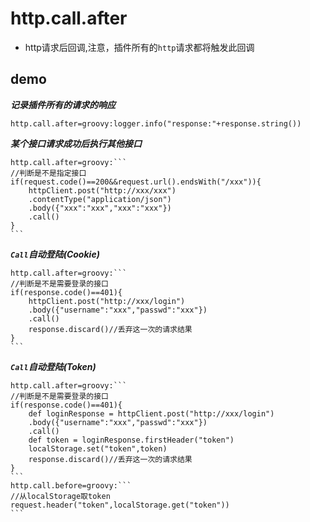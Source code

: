 # http.call.after

- http请求后回调,注意，插件所有的`http`请求都将触发此回调

## demo

***记录插件所有的请求的响应***

```properties
http.call.after=groovy:logger.info("response:"+response.string())
```

***某个接口请求成功后执行其他接口***

``````properties
http.call.after=groovy:```
//判断是不是指定接口
if(request.code()==200&&request.url().endsWith("/xxx")){
    httpClient.post("http://xxx/xxx")
    .contentType("application/json")
    .body({"xxx":"xxx","xxx":"xxx"})
    .call()
}
```
``````


***`Call`自动登陆(Cookie)***

``````properties
http.call.after=groovy:```
//判断是不是需要登录的接口
if(response.code()==401){
    httpClient.post("http://xxx/login")
    .body({"username":"xxx","passwd":"xxx"})
    .call()
    response.discard()//丢弃这一次的请求结果
}
```
``````

***`Call`自动登陆(Token)***


``````properties
http.call.after=groovy:```
//判断是不是需要登录的接口
if(response.code()==401){
    def loginResponse = httpClient.post("http://xxx/login")
    .body({"username":"xxx","passwd":"xxx"})
    .call()
    def token = loginResponse.firstHeader("token")
    localStorage.set("token",token)
    response.discard()//丢弃这一次的请求结果
}
```
http.call.before=groovy:```
//从localStorage取token
request.header("token",localStorage.get("token"))
```
``````
